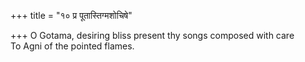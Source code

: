 +++
title = "१० प्र पूतास्तिग्मशोचिषे"

+++
O Gotama, desiring bliss present thy songs composed with care  
     To Agni of the pointed flames.